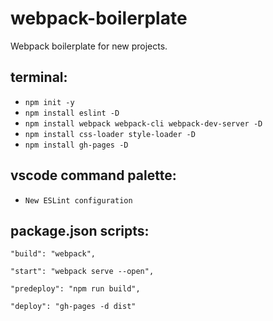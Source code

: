 # webpack-boilerplate
Webpack boilerplate for new projects.

## terminal: 
  - `npm init -y`
  - `npm install eslint -D`
  - `npm install webpack webpack-cli webpack-dev-server -D`
  - `npm install css-loader style-loader -D`
  - `npm install gh-pages -D`

## vscode command palette:
  - `New ESLint configuration`

## package.json scripts:

    "build": "webpack",

    "start": "webpack serve --open",

    "predeploy": "npm run build",

    "deploy": "gh-pages -d dist"

